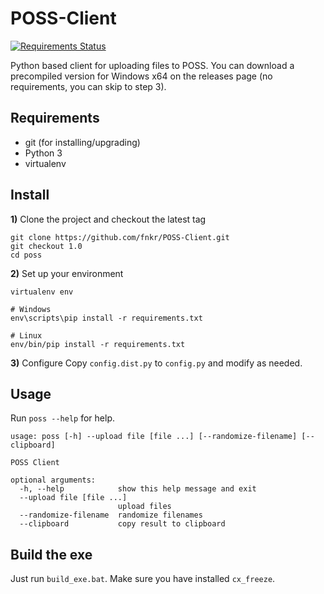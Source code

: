 # POSS-Client

[![Requirements Status](https://requires.io/github/fnkr/POSS-Client/requirements.svg?branch=master)](https://requires.io/github/fnkr/POSS-Client/requirements/?branch=master)

Python based client for uploading files to POSS.
You can download a precompiled version for Windows x64 on the releases page (no requirements, you can skip to step 3).

## Requirements
* git (for installing/upgrading)
* Python 3
* virtualenv

## Install
**1)** Clone the project and checkout the latest tag
```
git clone https://github.com/fnkr/POSS-Client.git
git checkout 1.0
cd poss
```

**2)** Set up your environment
```
virtualenv env

# Windows
env\scripts\pip install -r requirements.txt

# Linux
env/bin/pip install -r requirements.txt
```

**3)** Configure
Copy `config.dist.py` to `config.py` and modify as needed.

## Usage

Run `poss --help` for help.

```
usage: poss [-h] --upload file [file ...] [--randomize-filename] [--clipboard]

POSS Client

optional arguments:
  -h, --help            show this help message and exit
  --upload file [file ...]
                        upload files
  --randomize-filename  randomize filenames
  --clipboard           copy result to clipboard
```

## Build the exe
Just run `build_exe.bat`. Make sure you have installed `cx_freeze`.

